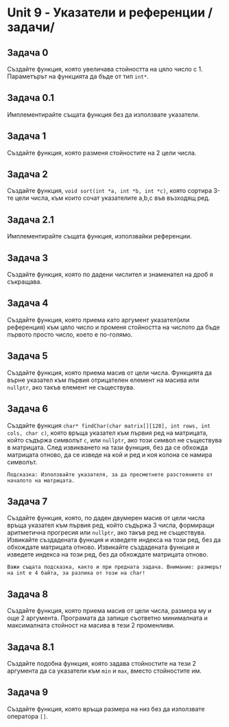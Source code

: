 # Unit 9 - Указатели и референции /задачи/

## Задача 0
Създайте функция, която увеличава стойността на цяло число с 1. Параметърът на функцията да бъде от тип `int*`.
## Задача 0.1
Имплементирайте същата функция без да използвате указатели.
## Задача 1
Създайте функция, която разменя стойностите на 2 цели числа.
## Задача 2
Създайте функция, `void sort(int *a, int *b, int *c)`, която сортира 3-те цели числа, към които сочат указателите a,b,c във възходящ ред.
## Задача 2.1
Имплементирайте същата функция, използвайки референции.
## Задача 3
Създайте функция, която по дадени числител и знаменател на дроб я съкращава.
## Задача 4
Създайте функция, която приема като аргумент указател(или референция) към цяло число и променя стойността на числото да бъде първото просто число, което е по-голямо.
## Задача 5
Създайте функция, която приема масив от цели числа. Функцията да върне указател към първия отрицателен елемент на масива или `nullptr`, ако такъв елемент не съществува.
## Задача 6
Създайте функция `char* findChar(char matrix[][128], int rows, int cols, char c)`, която връща указател към първия ред на матрицата, който съдържа символът `c`, или `nullptr`, ако този символ не съществува в матрицата. След извикването на тази функция, без да се обхожда матрицата отново, да се изведе
на кой и ред и коя колона се намира символът.

`Подсказка: Използвайте указателя, за да пресметнете разстоянието от началото на матрицата.`
## Задача 7
Създайте функция, която, по даден двумерен масив от цели числа връща указател към първия ред, който съдържа 3 числа, формиращи аритметична прогресия или `nullptr`, ако такъв ред не съществува. Извикайте създадената функция и изведете индекса на този ред, без да обхождате матрицата отново. Извикайте създадената функция и изведете индекса на този ред, без да обхождате матрицата отново.

`Важи същата подсказка, както и при предната задача. Внимание: размерът на int е 4 байта, за разлика от този на char!`
## Задача 8
Създайте функция, която приема масив от цели числа, размера му и още 2 аргумента. Програмата да запише съответно минималната и максималната стойност на масива в тези 2 променливи.
## Задача 8.1
Създайте подобна функция, която задава стойностите на тези 2 аргумента да са указатели към `min` и `max`, вместо стойностите им.
## Задача 9
Създайте функция, която връща размера на низ без да използвате оператора `[]`.